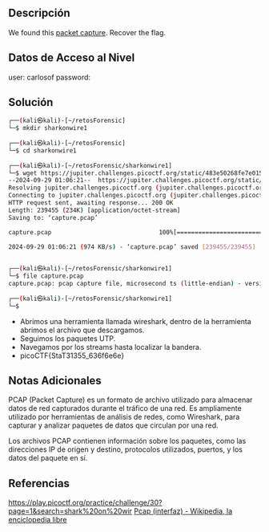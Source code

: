 ## Descripción 
We found this [packet capture](https://jupiter.challenges.picoctf.org/static/483e50268fe7e015c49caf51a69063d0/capture.pcap). Recover the flag.

## Datos de Acceso al Nivel
user: carlosof
password:

## Solución
```bash
┌──(kali㉿kali)-[~/retosForensic]
└─$ mkdir sharkonwire1 
                                                                                                                                                                      
┌──(kali㉿kali)-[~/retosForensic]
└─$ cd sharkonwire1 
                                                                                                                                                                      
┌──(kali㉿kali)-[~/retosForensic/sharkonwire1]
└─$ wget https://jupiter.challenges.picoctf.org/static/483e50268fe7e015c49caf51a69063d0/capture.pcap
--2024-09-29 01:06:21--  https://jupiter.challenges.picoctf.org/static/483e50268fe7e015c49caf51a69063d0/capture.pcap
Resolving jupiter.challenges.picoctf.org (jupiter.challenges.picoctf.org)... 3.131.60.8
Connecting to jupiter.challenges.picoctf.org (jupiter.challenges.picoctf.org)|3.131.60.8|:443... connected.
HTTP request sent, awaiting response... 200 OK
Length: 239455 (234K) [application/octet-stream]
Saving to: ‘capture.pcap’

capture.pcap                              100%[===================================================================================>] 233.84K   974KB/s    in 0.2s    

2024-09-29 01:06:21 (974 KB/s) - ‘capture.pcap’ saved [239455/239455]

                                                                                                                                                                      
┌──(kali㉿kali)-[~/retosForensic/sharkonwire1]
└─$ file capture.pcap 
capture.pcap: pcap capture file, microsecond ts (little-endian) - version 2.4 (Ethernet, capture length 262144)
                                                                                                                                                                      
┌──(kali㉿kali)-[~/retosForensic/sharkonwire1]
└─$ 

```
- Abrimos una herramienta llamada wireshark, dentro de la herramienta abrimos el archivo que descargamos.
- Seguimos los paquetes UTP.
- Navegamos por los streams hasta localizar la bandera.
- picoCTF{StaT31355_636f6e6e}

## Notas Adicionales
PCAP (Packet Capture) es un formato de archivo utilizado para almacenar datos de red capturados durante el tráfico de una red. Es ampliamente utilizado por herramientas de análisis de redes, como Wireshark, para capturar y analizar paquetes de datos que circulan por una red.

Los archivos PCAP contienen información sobre los paquetes, como las direcciones IP de origen y destino, protocolos utilizados, puertos, y los datos del paquete en sí.

## Referencias 
https://play.picoctf.org/practice/challenge/30?page=1&search=shark%20on%20wir
[Pcap (interfaz) - Wikipedia, la enciclopedia libre](https://es.wikipedia.org/wiki/Pcap_(interfaz))